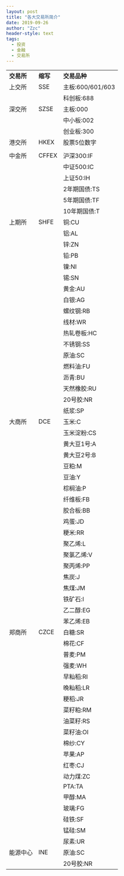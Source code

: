 ```yaml
---
layout: post
title: "各大交易所简介"
date: 2019-09-26
author: "Zzc"
header-style: text
tags:
  - 投资
  - 金融
  - 交易所
---
```


<table>
   <tr>
     <td><b>交易所</b></td>
      <td><b>缩写</b></td>
      <td><b>交易品种</b></td>
   </tr>
   <tr>
      <td>上交所</td>
      <td>SSE</td>
      <td>主板:600/601/603</td>
   </tr>
   <tr>
      <td></td>
      <td></td>
      <td>科创板:688</td>
   </tr>
   <tr>
      <td>深交所</td>
      <td>SZSE</td>
      <td>主板:000</td>
   </tr>
   <tr>
      <td></td>
      <td></td>
      <td>中小板:002</td>
   </tr>
   <tr>
      <td></td>
      <td></td>
      <td>创业板:300</td>
   </tr>
   <tr>
      <td>港交所</td>
      <td>HKEX</td>
      <td>股票5位数字</td>
   </tr>
   <tr>
      <td></td>
      <td></td>
      <td></td>
   </tr>
   <tr>
      <td>中金所</td>
      <td>CFFEX</td>
      <td>沪深300:IF</td>
   </tr>
   <tr>
      <td></td>
      <td></td>
      <td>中证500:IC</td>
   </tr>
   <tr>
      <td></td>
      <td></td>
      <td>上证50:IH</td>
   </tr>
   <tr>
      <td></td>
      <td></td>
      <td>2年期国债:TS</td>
   </tr>
   <tr>
      <td></td>
      <td></td>
      <td>5年期国债:TF</td>
   </tr>
   <tr>
      <td></td>
      <td></td>
      <td>10年期国债:T</td>
   </tr>
   <tr>
      <td>上期所</td>
      <td>SHFE</td>
      <td>铜:CU</td>
   </tr>
   <tr>
      <td></td>
      <td></td>
      <td>铝:AL</td>
   </tr>
   <tr>
      <td></td>
      <td></td>
      <td>锌:ZN</td>
   </tr>
   <tr>
      <td></td>
      <td></td>
      <td>铅:PB</td>
   </tr>
   <tr>
      <td></td>
      <td></td>
      <td>镍:NI</td>
   </tr>
   <tr>
      <td></td>
      <td></td>
      <td>锡:SN</td>
   </tr>
   <tr>
      <td></td>
      <td></td>
      <td>黄金:AU</td>
   </tr>
   <tr>
      <td></td>
      <td></td>
      <td>白银:AG</td>
   </tr>
   <tr>
      <td></td>
      <td></td>
      <td>螺纹钢:RB</td>
   </tr>
   <tr>
      <td></td>
      <td></td>
      <td>线材:WR</td>
   </tr>
   <tr>
      <td></td>
      <td></td>
      <td>热轧卷板:HC</td>
   </tr>
   <tr>
      <td></td>
      <td></td>
      <td>不锈钢:SS</td>
   </tr>
   <tr>
      <td></td>
      <td></td>
      <td>原油:SC</td>
   </tr>
   <tr>
      <td></td>
      <td></td>
      <td>燃料油:FU</td>
   </tr>
   <tr>
      <td></td>
      <td></td>
      <td>沥青:BU</td>
   </tr>
   <tr>
      <td></td>
      <td></td>
      <td>天然橡胶:RU</td>
   </tr>
   <tr>
      <td></td>
      <td></td>
      <td>20号胶:NR</td>
   </tr>
   <tr>
      <td></td>
      <td></td>
      <td>纸浆:SP</td>
   </tr>
   <tr>
      <td>大商所</td>
      <td>DCE</td>
      <td>玉米:C</td>
   </tr>
   <tr>
      <td></td>
      <td></td>
      <td>玉米淀粉:CS</td>
   </tr>
   <tr>
      <td></td>
      <td></td>
      <td>黄大豆1号:A</td>
   </tr>
   <tr>
      <td></td>
      <td></td>
      <td>黄大豆2号:B</td>
   </tr>
   <tr>
      <td></td>
      <td></td>
      <td>豆粕:M</td>
   </tr>
   <tr>
      <td></td>
      <td></td>
      <td>豆油:Y</td>
   </tr>
   <tr>
      <td></td>
      <td></td>
      <td>棕榈油:P</td>
   </tr>
   <tr>
      <td></td>
      <td></td>
      <td>纤维板:FB</td>
   </tr>
   <tr>
      <td></td>
      <td></td>
      <td>胶合板:BB</td>
   </tr>
   <tr>
      <td></td>
      <td></td>
      <td>鸡蛋:JD</td>
   </tr>
   <tr>
      <td></td>
      <td></td>
      <td>粳米:RR</td>
   </tr>
   <tr>
      <td></td>
      <td></td>
      <td>聚乙烯:L</td>
   </tr>
   <tr>
      <td></td>
      <td></td>
      <td>聚氯乙烯:V</td>
   </tr>
   <tr>
      <td></td>
      <td></td>
      <td>聚丙烯:PP</td>
   </tr>
   <tr>
      <td></td>
      <td></td>
      <td>焦炭:J</td>
   </tr>
   <tr>
      <td></td>
      <td></td>
      <td>焦煤:JM</td>
   </tr>
   <tr>
      <td></td>
      <td></td>
      <td>铁矿石:I</td>
   </tr>
   <tr>
      <td></td>
      <td></td>
      <td>乙二醇:EG</td>
   </tr>
   <tr>
      <td></td>
      <td></td>
      <td>苯乙烯:EB</td>
   </tr>
   <tr>
      <td>郑商所</td>
      <td>CZCE</td>
      <td>白糖:SR</td>
   </tr>
   <tr>
      <td></td>
      <td></td>
      <td>棉花:CF</td>
   </tr>
   <tr>
      <td></td>
      <td></td>
      <td>普麦:PM</td>
   </tr>
   <tr>
      <td></td>
      <td></td>
      <td>强麦:WH</td>
   </tr>
   <tr>
      <td></td>
      <td></td>
      <td>早籼稻:RI</td>
   </tr>
   <tr>
      <td></td>
      <td></td>
      <td>晚籼稻:LR</td>
   </tr>
   <tr>
      <td></td>
      <td></td>
      <td>粳稻:JR</td>
   </tr>
   <tr>
      <td></td>
      <td></td>
      <td>菜籽粕:RM</td>
   </tr>
   <tr>
      <td></td>
      <td></td>
      <td>油菜籽:RS</td>
   </tr>
   <tr>
      <td></td>
      <td></td>
      <td>菜籽油:OI</td>
   </tr>
   <tr>
      <td></td>
      <td></td>
      <td>棉纱:CY</td>
   </tr>
   <tr>
      <td></td>
      <td></td>
      <td>苹果:AP</td>
   </tr>
   <tr>
      <td></td>
      <td></td>
      <td>红枣:CJ</td>
   </tr>
   <tr>
      <td></td>
      <td></td>
      <td>动力煤:ZC</td>
   </tr>
   <tr>
      <td></td>
      <td></td>
      <td>PTA:TA</td>
   </tr>
   <tr>
      <td></td>
      <td></td>
      <td>甲醇:MA</td>
   </tr>
   <tr>
      <td></td>
      <td></td>
      <td>玻璃:FG</td>
   </tr>
   <tr>
      <td></td>
      <td></td>
      <td>硅铁:SF</td>
   </tr>
   <tr>
      <td></td>
      <td></td>
      <td>锰硅:SM</td>
   </tr>
   <tr>
      <td></td>
      <td></td>
      <td>尿素:UR</td>
   </tr>
   <tr>
      <td>能源中心</td>
      <td>INE</td>
      <td>原油:SC</td>
   </tr>
   <tr>
      <td></td>
      <td></td>
      <td>20号胶:NR</td>
   </tr>
</table>
